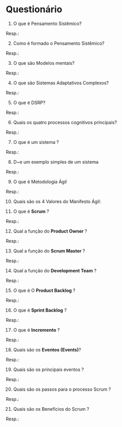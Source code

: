 # Questionário

1. O que é Pensamento Sistêmico?

Resp.: 


2. Como é formado o Pensamento Sistêmico?

Resp.: 


3. O que são Modelos mentais?

Resp.: 


4. O que são Sistemas Adaptativos Complexos?

Resp.: 


5. O que é DSRP?

Resp.: 


6. Quais os quatro processos cognitivos principais?

Resp.: 


7. O que é um sistema ?

Resp.: 


8. D~e um exemplo simples de um sistema

Resp.: 


9. O que é Metodologia Ágil 

Resp.: 


10. Quais são os 4 Valores do Manifesto Ágil:

11. O que é **Scrum** ? 

Resp.: 


12. Qual a função do **Product Owner** ?

Resp.: 


13. Qual a função do **Scrum Master** ?

Resp.: 


14. Qual a função do **Development Team** ?

Resp.: 


15. O que é O **Product Backlog** ?

Resp.: 


16. O que é **Sprint Backlog** ?

Resp.: 


17. O que é **Incremento** ?

Resp.: 


18. Quais são os **Eventos (Events)**?

Resp.: 


19. Quais são os principais eventos ?

Resp.: 


20. Quais são os passos para o processo Scrum ?

Resp.: 


21. Quais são os Benefícios do Scrum ?

Resp.: 


